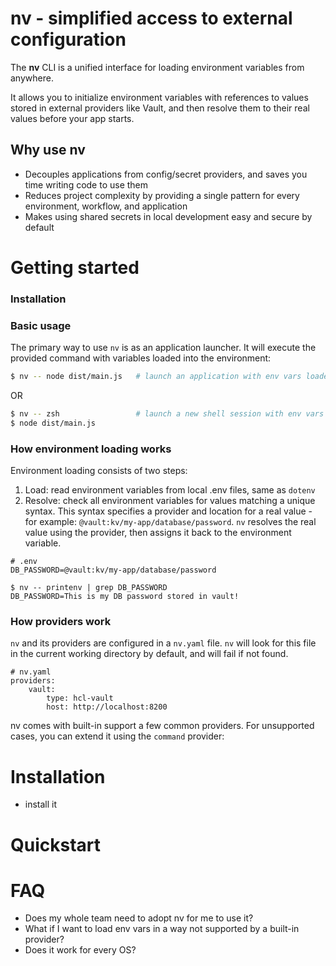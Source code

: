 # nv - simplified access to external configuration

The **nv** CLI is a unified interface for loading environment variables from anywhere.

It allows you to initialize environment variables with references to values stored in external providers like Vault, and then resolve them to their real values before your app starts.

<!-- GIF of usage here -->

## Why use **nv**

- Decouples applications from config/secret providers, and saves you time writing code to use them
- Reduces project complexity by providing a single pattern for every environment, workflow, and application
- Makes using shared secrets in local development easy and secure by default

# Getting started

### Installation

### Basic usage

The primary way to use `nv` is as an application launcher. It will execute the provided command with variables loaded into the environment:

```bash
$ nv -- node dist/main.js   # launch an application with env vars loaded
```

OR

```bash
$ nv -- zsh                 # launch a new shell session with env vars loaded
$ node dist/main.js
```

### How environment loading works

Environment loading consists of two steps:

1. Load: read environment variables from local .env files, same as `dotenv`
2. Resolve: check all environment variables for values matching a unique syntax. This syntax specifies a provider and location for a real value - for example: `@vault:kv/my-app/database/password`. `nv` resolves the real value using the provider, then assigns it back to the environment variable.

```
# .env
DB_PASSWORD=@vault:kv/my-app/database/password
```

```
$ nv -- printenv | grep DB_PASSWORD
DB_PASSWORD=This is my DB password stored in vault!
```

### How providers work

`nv` and its providers are configured in a `nv.yaml` file. `nv` will look for this file in the current working directory by default, and will fail if not found.

```
# nv.yaml
providers:
    vault:
        type: hcl-vault
        host: http://localhost:8200
```

nv comes with built-in support a few common providers. For unsupported cases, you can extend it using the `command` provider:

# Installation

- install it

# Quickstart

# FAQ

- Does my whole team need to adopt nv for me to use it?
- What if I want to load env vars in a way not supported by a built-in provider?
- Does it work for every OS?
